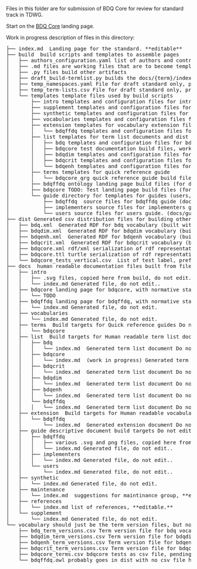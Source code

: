 Files in this folder are for submission of BDQ Core for review for standard track in TDWG.

Start on the [BDQ Core](https://github.com/tdwg/bdq/blob/master/tg2/_review/index.md) landing page.

Work in progress description of files in this directory: 

<pre>
├── index.md  Landing page for the standard. **editable**
├── build  build scripts and templates to assemble pages
│   ├── authors_configuration.yaml list of authors and contributors used by build scripts
│   ├── .md files are working files that are to become templates but are not yet
│   ├── .py files build other artifacts
│   ├── draft_build-termlist.py builds the docs/{term}/index.md files and dist/{term}.xml files from templates, builds for draft standard
│   ├── temp_namespaces.yaml File for draft standard only, provides metadata for build scripts that comes from rs.tdwg.org for approved standards
│   ├── temp_term-lists.csv File for draft standard only, provides metadata for build scripts that comes from rs.tdwg.org for approved standards
│   └── templates template files used by build scripts 
│       ├── intro templates and configuration files for introduction page (docs/intro/index.md)
│       ├── supplement templates and configuration files for supplement page (docs/supplement/index.md)
│       ├── synthetic templates and configuration files for synthetic data page (docs/synthetic/index.md)
│       ├── vocabularies templates and configuration files for vocabularies landing page (docs/vocabularies/index.md)
│       ├── extension templates for vocabulary extension files, additional axioms added to vocabularies 
│       │   └── bdqffdq templates and configuration files for bdqffdq extension list (docs/extension/bdqenh/index.md)
│       ├── list templates for term list documents and dist rdf files 
│       │   ├── bdq templates and configuration files for bdq vocabulary (docs/list/bdq/index.md)
│       │   ├── bdqcore test documentation build files, work in progress (docs/list/bdqcore/index.md)
│       │   ├── bdqdim templates and configuration files for bdqdim vocabulary (docs/list/bdqdim/index.md)
│       │   ├── bdqcrit templates and configuration files for bdqcrit vocabulary (docs/list/bdqcrit/index.md)
│       │   └── bdqenh templates and configuration files for bdqenh vocabulary (docs/list/bdqenh/index.md)
│       ├── terms templates for quick reference guide 
│       │   └── bdqcore_qrg quick reference guide build files (for docs/terms/bdqcore/index.md)
│       ├── bdqffdq ontology landing page build files (for docs/bdqffdq/index.md
│       ├── bdqcore TODO: Test landing page build files (for docs/bdqcore/index.md
│       └── guide directory for templates for guides (users, implementors, bdqffdq).
│           ├── bdqffdq  source files for bdqffdq guide (docs/guide/bdqffdq/index.md)
│           ├── implementers source files for implementers guide (docs/guide/implementers/index.md)
│           └── users source files for users guide. (docs/guide/implemeters/index.md)
├── dist Generated csv distribution files for building other artifacts
│   ├── bdq.xml  Generated RDF for bdq vocabulary (built with draft_build-termlist.py)
│   ├── bdqdim.xml  Generated RDF for bdqdim vocabulary (built with draft_build-termlist.py)
│   ├── bdqenh.xml  Generated RDF for bdqenh vocabulary (built with draft_build-termlist.py)
│   ├── bdqcrit.xml  Generated RDF for bdqcrit vocabulary (built with draft_build-termlist.py)
│   ├── bdqcore.xml rdf/xml serialization of rdf representation of test descriptions, built by kurator-ffdq from bdq/tg2/core/TG2_tests.csv as bdq/tg2/core/TG2_tests.xml
│   ├── bdqcore.ttl turtle serialization of rdf representation of test descriptions, built by kurator-ffdq from bdq/tg2/core/TG2_tests.csv as bdq/tg2/core/TG2_tests.ttl
│   └── bdqcore_tests_vertical.csv  List of test label, prefLabel, and fully qualified name, purpose?
├── docs  human readable documentation files built from files in build/
│   ├── intro 
│   │   ├── .svg files, copied here from build, do not edit. 
│   │   └── index.md Generated file, do not edit..
│   ├── bdqcore landing page for bdqcore, with normative statements
│   │   └── TODO
│   ├── bdqffdq landing page for bdqffdq, with normative statements
│   │   └── index.md Generated file, do not edit.
│   ├── vocabularies
│   │   └── index.md Generated file, do not edit.
│   ├── terms  Build targets for Quick reference guides Do not edit here
│   │   └── bdqcore
│   ├── list  Build targets for Human readable term list documents Do not edit here
│   │   ├── bdq
│   │   │   └── index.md  Generated term list document Do not edit.
│   │   ├── bdqcore
│   │   │   └── index.md  (work in progress) Generated term list document Do not edit.
│   │   ├── bdqcrit
│   │   │   └── index.md  Generated term list document Do not edit.
│   │   ├── bdqdim
│   │   │   └── index.md  Generated term list document Do not edit.
│   │   ├── bdqenh
│   │   │   └── index.md  Generated term list document Do not edit.
│   │   └── bdqffdq
│   │   │   └── index.md  Generated term list document Do not edit.
│   ├── extension  Build targets for Human readable vocabulary extension documents Do not edit here
│   │   └── bdqffdq
│   │       └── index.md  Generated extension document Do not edit.
│   ├── guide descriptive document build targets Do not edit here 
│   │   ├── bdqffdq 
│   │   │   ├── various .svg and png files, copied here from build, do not edit. 
│   │   │   └── index.md Generated file, do not edit..
│   │   ├── implementers
│   │   │   └── index.md Generated file, do not edit..
│   │   └── users
│   │       └── index.md Generated file, do not edit..
│   ├── synthetic
│   │   └── index.md Generated file, do not edit.
│   ├── maintenance
│   │   └── index.md  suggestions for maintinance group, **editable.**
│   ├── references
│   │   └── index.md list of references, **editable.**
│   └── supplement
│       └── index.md Generated file, do not edit.
└── vocabulary should just be the term version files, but not all as term version files yet
    ├── bdq_term_versions.csv Term version file for bdq vocabulary **editable**
    ├── bdqdim_term_versions.csv Term version file for bdqdim vocabulary **editable**
    ├── bdqenh_term_versions.csv Term version file for bdqenh vocabulary **editable**
    ├── bdqcrit_term_versions.csv Term version file for bdqcrit vocabulary **editable**
    ├── bdqcore_terms.csv bdqcore tests as csv file, pending conversion to term version file, copied from tg2/core/TG2_tests.csv, with multirecord measures appended  
    └── bdqffdq.owl probably goes in dist with no csv file here
</pre>

